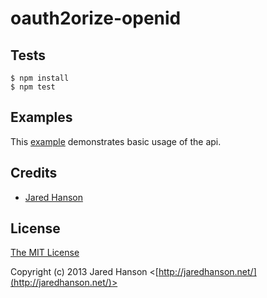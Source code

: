 # oauth2orize-openid

## Tests

    $ npm install
    $ npm test

## Examples

This [example](https://github.com/gerges-beshay/oauth2orize-openid-examples) demonstrates
basic usage of the api.

## Credits

  - [Jared Hanson](http://github.com/jaredhanson)

## License

[The MIT License](http://opensource.org/licenses/MIT)

Copyright (c) 2013 Jared Hanson <[http://jaredhanson.net/](http://jaredhanson.net/)>
